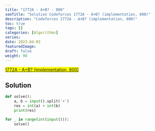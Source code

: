 ```yaml
---
title: "1772A - A+B? - 800"
seoTitle: "Solution Codeforces 1772A - A+B? (implementation, 800)"
description: "Codeforces 1772A - A+B? (implementation, 800)"
toc: true
tags: []
categories: [Algorithms]
series:
date: 2023-04-03
featuredImage:
draft: false
weight: 90
---
```


<mark>[1772A - A+B? (implementation, 800)](https://codeforces.com/contest/1772/problem/A)</mark>

## Solution

```python
def solve():
    a, b = input().split('+')
    res = int(a) + int(b)
    print(res)

for _ in range(int(input())):
    solve()
```

